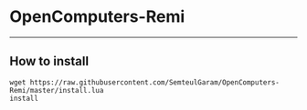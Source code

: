 # OpenComputers-Remi
---

## How to install
```
wget https://raw.githubusercontent.com/SemteulGaram/OpenComputers-Remi/master/install.lua
install
```
